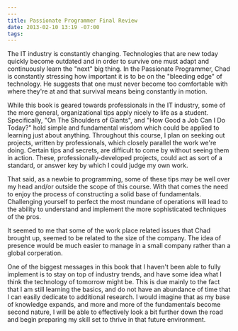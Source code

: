 ```yaml
---
---
title: Passionate Programmer Final Review
date: 2013-02-10 13:19 -07:00
tags:
---
```



The IT industry is constantly changing.  Technologies that are new today quickly become outdated and in order to survive one must adapt and continuously learn the "next" big thing.  In the Passionate Programmer, Chad is constantly stressing how important it is to be on the "bleeding edge" of technology.  He suggests that one must never become too comfortable with where they're at and that survival means being constantly in motion.

While this book is geared towards professionals in the IT industry, some of the more general, organizational tips apply nicely to life as a student.  Specifically, "On The Shoulders of Giants", and "How Good a Job Can I Do Today?" hold simple and fundamental wisdom which could be applied to learning just about anything.  Throughout this course, I plan on seeking out projects, written by professionals, which closely parallel the work we're doing.  Certain tips and secrets, are difficult to come by without seeing them in action.  These, professionally-developed projects, could act as sort of a standard, or answer key by which I could judge my own work.  

That said, as a newbie to programming, some of these tips may be well over my head and/or outside the scope of this course.  With that comes the need to enjoy the process of constructing a solid base of fundamentals.  Challenging yourself to perfect the most mundane of operations will lead to the ability to understand and implement the more sophisticated techniques of the pros.

It seemed to me that some of the work place related issues that Chad brought up, seemed to be related to the size of the company.  The idea of presence would be much easier to manage in a small company rather than a global corperation.

One of the biggest messages in this book that I haven't been able to fully implement is to stay on top of industry trends, and have some idea what I think the technology of tomorrow might be.  This is due mainly to the fact that I am still learning the basics, and do not have an abundance of time that I can easily dedicate to additional research.  I would imagine that as my base of knowledge expands, and more and more of the fundamentals become second nature, I will be able to effectively look a bit further down the road and begin preparing my skill set to thrive in that future environment.




